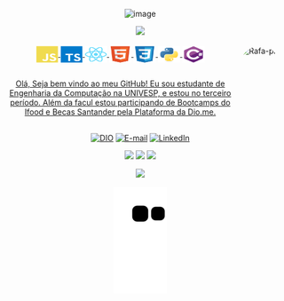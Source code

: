 
  <div align="center">
 
 ![image](https://user-images.githubusercontent.com/101351309/167425854-45415c33-abe6-40b7-ac9a-a5ebd0e43426.png)
  
   <img height="180em" src="https://github-readme-stats.vercel.app/api/top-langs/?username=RosanaTSF&layout=compact&langs_count=7&theme=dracula"/>


<div align="center">
  <a href="https://github.com/rafaballerini">
  
    
</div>
<div style="display: inline_block"><br>
  <img align="center" alt="Rafa-Js" height="30" width="40" src="https://raw.githubusercontent.com/devicons/devicon/master/icons/javascript/javascript-plain.svg">
  <img align="center" alt="Rafa-Ts" height="30" width="40" src="https://raw.githubusercontent.com/devicons/devicon/master/icons/typescript/typescript-plain.svg">
  <img align="center" alt="Rafa-React" height="30" width="40" src="https://raw.githubusercontent.com/devicons/devicon/master/icons/react/react-original.svg">
  <img align="center" alt="Rafa-HTML" height="30" width="40" src="https://raw.githubusercontent.com/devicons/devicon/master/icons/html5/html5-original.svg">
  <img align="center" alt="Rafa-CSS" height="30" width="40" src="https://raw.githubusercontent.com/devicons/devicon/master/icons/css3/css3-original.svg">
  <img align="center" alt="Rafa-Python" height="30" width="40" src="https://raw.githubusercontent.com/devicons/devicon/master/icons/python/python-original.svg">
  <img align="center" alt="Rafa-Csharp" height="30" width="40" src="https://raw.githubusercontent.com/devicons/devicon/master/icons/csharp/csharp-original.svg">
  <img align="right" alt="Rafa-pic" height="150" style="border-radius:50px;" src="https://i.pinimg.com/564x/7e/9c/7b/7e9c7b369486e83622512bee504c25d5.jpg?width=1200&height=776">
</div>

##
   Olá, Seja bem vindo ao meu GitHub! Eu sou estudante de Engenharia da Computação na UNIVESP, e estou no terceiro período. Além da facul estou participando de Bootcamps do Ifood e Becas Santander pela Plataforma da Dio.me.

   ##
   
[![DIO](https://img.shields.io/badge/-Meu%20Perfil%20na%20DIO-30A3DC?style=for-the-badge)](https://web.dio.me/users/rosanatsf/)
[![E-mail](https://img.shields.io/badge/-Email-000?style=for-the-badge&logo=microsoft-outlook&logoColor=E94D5F)](mailto:rosanatsf@gmail.com)
[![LinkedIn](https://img.shields.io/badge/-LinkedIn-000?style=for-the-badge&logo=linkedin&logoColor=30A3DC)](https://www.linkedin.com/in/rosanatsf/)
 
<div> 
   
  <a href="https://www.instagram.com/ropapene/" target="_blank"><img src="https://img.shields.io/badge/-Instagram-%23E4405F?style=for-the-badge&logo=instagram&logoColor=white" target="_blank"></a>
 	<a href="https://www.notion.so/rosanatsf/Study-Planner" target="_blank"><img src="https://img.shields.io/badge/Notion-9146FF?style=for-the-badge&logo=twitch&logoColor=white" target="_blank"></a>
 <a href="https://discord.com/channels/828038383824928768/828038383824928771" target="_blank"><img src="https://img.shields.io/badge/Discord-7289DA?style=for-the-badge&logo=discord&logoColor=white" target="_blank"></a> 
  
  <div align="center">
  <a href="https://github.com/RosanaTSF">
  <img height="180em" src="https://github-readme-stats.vercel.app/api?username=RosanaTSF&show_icons=true&theme=dracula&include_all_commits=true&count_private=true"/>
    
    
  ![Snake animation](https://github.com/rafaballerini/rafaballerini/blob/output/github-contribution-grid-snake.svg)

 
</div>
  
